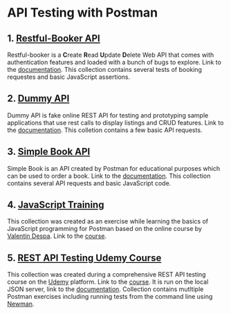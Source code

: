 # API Testing with Postman

## 1. [Restful-Booker API](https://github.com/jakubrylko/postman-api-testing/blob/main/restful-booker.json)
Restful-booker is a **C**reate **R**ead **U**pdate **D**elete Web API that comes with authentication features and loaded with a bunch of bugs to explore. Link to the [documentation](https://restful-booker.herokuapp.com). This collection contains several tests of booking requestes and basic JavaScript assertions.

## 2. [Dummy API](https://github.com/jakubrylko/postman-api-testing/blob/main/dummy-api.json)
Dummy API is fake online REST API for testing and prototyping sample applications that use rest calls to display listings and CRUD features. Link to the [documentation](https://dummy.restapiexample.com). This colletion contains a few basic API requests.

## 3. [Simple Book API](https://github.com/jakubrylko/postman-api-testing/blob/main/simple-book.json)
Simple Book is an API created by Postman for educational purposes which can be used to order a book. Link to the [documentation](https://www.postman.com/zekipeki/workspace/simple-book-api/documentation/15380335-0ba66f0d-dc4d-4e33-86b7-b319fecacb17). This collection contains several API requests and basic JavaScript code.

## 4. [JavaScript Training](https://github.com/jakubrylko/postman-api-testing/blob/main/javascript-training.json)
This collection was created as an exercise while learning the basics of JavaScript programming for Postman based on the online course by [Valentin Despa](https://github.com/vdespa). Link to the [course](https://www.youtube.com/watch?v=juuhb3W8xT4&ab_channel=ValentinDespa).

## 5. [REST API Testing Udemy Course](https://github.com/jakubrylko/postman-api-testing/blob/main/udemy-course/udemy-course.json)
This collection was created during a comprehensive REST API testing course on the [Udemy](https://www.udemy.com/) platform. Link to the [course](https://www.udemy.com/course/rest-assured-java/). It is run on the local JSON server, link to the [documentation](https://github.com/typicode/json-server#getting-started). Collection contains mutltiple Postman exercises including running tests from the command line using [Newman](https://www.npmjs.com/package/newman).
